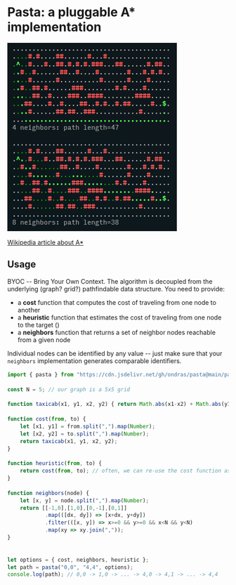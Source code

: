 # Pasta: a pluggable A* implementation

![](pasta-screenshot.png)

[Wikipedia article about A*](https://en.wikipedia.org/wiki/A*_search_algorithm)

## Usage

BYOC -- Bring Your Own Context. The algorithm is decoupled from the underlying (graph? grid?) pathfindable data structure. You need to provide:

  - a **cost** function that computes the cost of traveling from one node to another
  - a **heuristic** function that estimates the cost of traveling from one node to the target ()
  - a **neighbors** function that returns a set of neighbor nodes reachable from a given node

Individual nodes can be identified by any value -- just make sure that your `neighbors` implementation generates comparable identifiers.

```ts
import { pasta } from "https://cdn.jsdelivr.net/gh/ondras/pasta@main/pasta.ts";

const N = 5; // our graph is a 5x5 grid

function taxicab(x1, y1, x2, y2) { return Math.abs(x1-x2) + Math.abs(y1-y2); }

function cost(from, to) {
	let [x1, y1] = from.split(",").map(Number);
	let [x2, y2] = to.split(",").map(Number);
	return taxicab(x1, y1, x2, y2);
}

function heuristic(from, to) {
	return cost(from, to); // often, we can re-use the cost function as heuristic
}

function neighbors(node) {
	let [x, y] = node.split(",").map(Number);
	return [[-1,0],[1,0],[0,-1],[0,1]]
			.map(([dx, dy]) => [x+dx, y+dy])
			.filter(([x, y]) => x>=0 && y>=0 && x<N && y<N)
			.map(xy => xy.join(","));
}


let options = { cost, neighbors, heuristic };
let path = pasta("0,0", "4,4", options);
console.log(path); // 0,0 -> 1,0 -> ... -> 4,0 -> 4,1 -> ... -> 4,4
```
